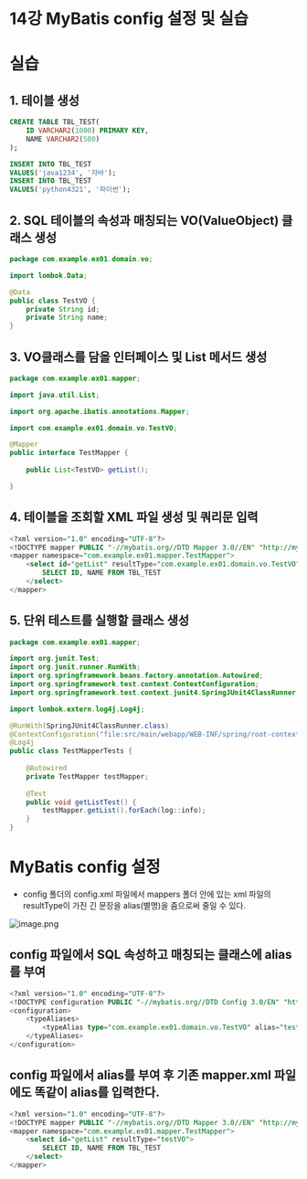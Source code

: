 # 14강 MyBatis config 설정 및 실습

# 실습

## 1. 테이블 생성

```sql
CREATE TABLE TBL_TEST(
	ID VARCHAR2(1000) PRIMARY KEY,
	NAME VARCHAR2(500)
);

INSERT INTO TBL_TEST
VALUES('java1234', '자바');
INSERT INTO TBL_TEST
VALUES('python4321', '파이썬');
```

## 2. SQL 테이블의 속성과 매칭되는 VO(ValueObject) 클래스 생성

```java
package com.example.ex01.domain.vo;

import lombok.Data;

@Data
public class TestVO {
	private String id;
	private String name;
}
```

## 3. VO클래스를 담을 인터페이스 및 List 메서드 생성

```java
package com.example.ex01.mapper;

import java.util.List;

import org.apache.ibatis.annotations.Mapper;

import com.example.ex01.domain.vo.TestVO;

@Mapper
public interface TestMapper {
	
	public List<TestVO> getList();

}
```

## 4. 테이블을 조회할 XML 파일 생성 및 쿼리문 입력

```sql
<?xml version="1.0" encoding="UTF-8"?>
<!DOCTYPE mapper PUBLIC "-//mybatis.org//DTD Mapper 3.0//EN" "http://mybatis.org/dtd/mybatis-3-mapper.dtd">
<mapper namespace="com.example.ex01.mapper.TestMapper">
	<select id="getList" resultType="com.example.ex01.domain.vo.TestVO">
		SELECT ID, NAME FROM TBL_TEST
	</select>
</mapper>
```

## 5. 단위 테스트를 실행할 클래스 생성

```java
package com.example.ex01.mapper;

import org.junit.Test;
import org.junit.runner.RunWith;
import org.springframework.beans.factory.annotation.Autowired;
import org.springframework.test.context.ContextConfiguration;
import org.springframework.test.context.junit4.SpringJUnit4ClassRunner;

import lombok.extern.log4j.Log4j;

@RunWith(SpringJUnit4ClassRunner.class)
@ContextConfiguration("file:src/main/webapp/WEB-INF/spring/root-context.xml")
@Log4j
public class TestMapperTests {
	
	@Autowired
	private TestMapper testMapper;
	
	@Test
	public void getListTest() {
		testMapper.getList().forEach(log::info);
	}
}
```

# MyBatis config 설정

- config 폴더의 config.xml 파일에서 mappers 폴더 안에 있는 xml 파일의 resultType이 가진 긴 문장을 alias(별명)을 줌으로써 줄일 수 있다.

![image.png](image.png)

## config 파일에서 SQL 속성하고 매칭되는 클래스에 alias를 부여

```sql
<?xml version="1.0" encoding="UTF-8"?>
<!DOCTYPE configuration PUBLIC "-//mybatis.org//DTD Config 3.0/EN" "http://mybatis.org/dtd/mybatis-3-config.dtd">
<configuration>
	<typeAliases>
		<typeAlias type="com.example.ex01.domain.vo.TestVO" alias="testVO"/>
	</typeAliases>
</configuration>
```

## config 파일에서 alias를 부여 후 기존 mapper.xml 파일에도 똑같이 alias를 입력한다.

```sql
<?xml version="1.0" encoding="UTF-8"?>
<!DOCTYPE mapper PUBLIC "-//mybatis.org//DTD Mapper 3.0//EN" "http://mybatis.org/dtd/mybatis-3-mapper.dtd">
<mapper namespace="com.example.ex01.mapper.TestMapper">
	<select id="getList" resultType="testVO">
		SELECT ID, NAME FROM TBL_TEST
	</select>
</mapper>
```